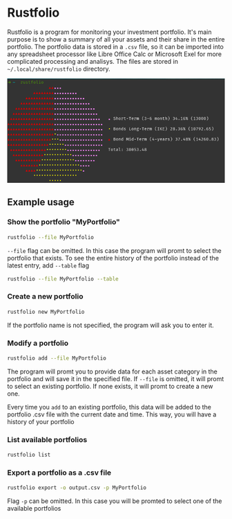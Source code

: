 # Rustfolio

Rustfolio is a program for monitoring your investment portfolio. It's main purpose is to show a summary of all your assets and their share in the entire portfolio. The portfolio data is stored in a `.csv` file, so it can be imported into any spreadsheet processor like Libre Office Calc or Microsoft Exel for more complicated processing and analisys. The files are stored in `~/.local/share/rustfolio` directory.

![Showcase](screenshots/showcase.png)

## Example usage

### Show the portfolio "MyPortfolio"

```sh
rustfolio --file MyPortfolio
```

`--file` flag can be omitted. In this case the program will promt to select the portfolio that exists.
To see the entire history of the portfolio instead of the latest entry, add `--table` flag

```sh
rustfolio --file MyPortfolio --table
```

### Create a new portfolio

```sh
rustfolio new MyPortfolio
```

If the portfolio name is not specified, the program will ask you to enter it.

### Modify a portfolio

```sh
rustfolio add --file MyPortfolio
```

The program will promt you to provide data for each asset category in the portfolio and will save it in the specified file. If `--file` is omitted, it will promt to select an existing portfolio. If none exists, it will promt to create a new one.

Every time you `add` to an existing portfolio, this data will be added to the portfolio .csv file with the current date and time. This way, you will have a history of your portfolio

### List available portfolios

```sh
rustfolio list
```

### Export a portfolio as a .csv file

```sh
rustfolio export -o output.csv -p MyPortfolio
```

Flag `-p` can be omitted. In this case you will be promted to select one of the available portfolios
